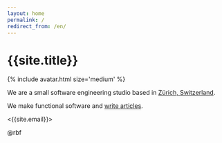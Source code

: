 ```yaml
---
layout: home
permalink: /
redirect_from: /en/
---
```


# {{site.title}}

{% include avatar.html size='medium' %}

We are a small software engineering studio based in [Zürich,
Switzerland].

We make functional software and [write articles](/blog).

<{{site.email}}>

@rbf

[Zürich, Switzerland]: https://www.stadt-zuerich.ch/portal/en/index/portraet_der_stadt_zuerich/impressions.html
